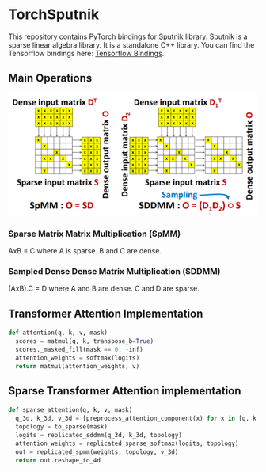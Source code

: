 # TorchSputnik

This repository contains PyTorch bindings for [Sputnik](https://github.com/google-research/sputnik) library. Sputnik is a sparse linear algebra library. It is a standalone C++ library. You can find the Tensorflow bindings here: [Tensorflow Bindings](https://github.com/google-research/google-research/tree/master/sgk/sparse/ops).

## Main Operations
![SpMM and SDDMM](figures/spmm_and_sddmm.png)

### Sparse Matrix Matrix Multiplication (SpMM)

AxB = C where A is sparse. B and C are dense.

### Sampled Dense Dense Matrix Multiplication (SDDMM)

(AxB).C = D where A and B are dense. C and D are sparse.

## Transformer Attention Implementation

```Python
def attention(q, k, v, mask)
  scores = matmul(q, k, transpose_b=True)
  scores._masked_fill(mask == 0, -inf)
  attention_weights = softmax(logits)
  return matmul(attention_weights, v)
```
## Sparse Transformer Attention implementation

```Python
def sparse_attention(q, k, v, mask)
  q_3d, k_3d, v_3d = [preprocess_attention_component(x) for x in [q, k, v]]
  topology = to_sparse(mask)
  logits = replicated_sddmm(q_3d, k_3d, topology)
  attention_weights = replicated_sparse_softmax(logits, topology)
  out = replicated_spmm(weights, topology, v_3d)
  return out.reshape_to_4d
```